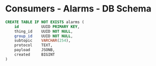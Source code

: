 # Consumers - Alarms - DB Schema


```sql
CREATE TABLE IF NOT EXISTS alarms (
    id          UUID PRIMARY KEY,
    thing_id    UUID NOT NULL,
    group_id    UUID NOT NULL,
    subtopic    VARCHAR(254),
    protocol    TEXT,
    payload     JSONB,
    created     BIGINT
)
```